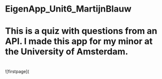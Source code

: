 # EigenApp_Unit6_MartijnBlauw
#
#
# This is a quiz with questions from an API. I made this app for my minor at the University of Amsterdam.
#

![firstpage](
